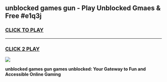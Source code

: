
## unblocked games gun - Play Unblocked Gmaes & Free #e1q3j
<h3>
<a href="https://news.freeplayer.one?title=unblocked_games_gun&ref=26F">CLICK TO PLAY</a></h3>
<hr>

<h3>
<a href="https://news.freeplayer.one?title=unblocked_games_gun&ref=26F">CLICK 2 PLAY</a>
  
</h3>

<a href="https://news.freeplayer.one?title=unblocked_games_gun&ref=26F/"><img src="https://clearcache.store/games.png"></a>


**unblocked games gun games unblocked: Your Gateway to Fun and Accessible Online Gaming**
